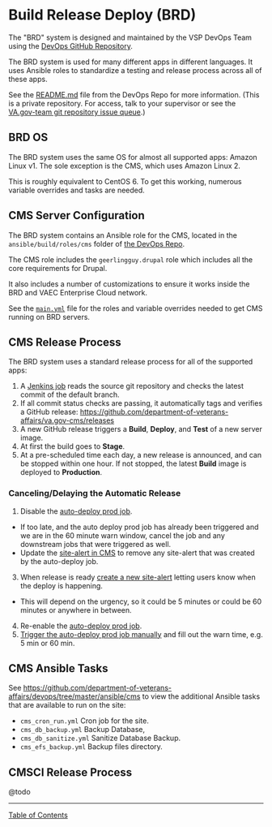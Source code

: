 # Build Release Deploy (BRD)

The "BRD" system is designed and maintained by the VSP DevOps Team using the 
[DevOps GitHub Repository](https://github.com/department-of-veterans-affairs/devops/ansible).

The BRD system is used for many different apps in different languages. It uses 
Ansible roles to standardize a testing and release process across all of these 
apps.

See the [README.md](https://github.com/department-of-veterans-affairs/devops/blob/master/README.md) 
file from the DevOps Repo for more information. (This is a private repository. 
For access, talk to your supervisor or see the [VA.gov-team git repository issue queue](https://github.com/department-of-veterans-affairs/va.gov-team).)

## BRD OS

The BRD system uses the same OS for almost all supported apps: Amazon Linux v1.  The sole exception is the CMS, which uses Amazon Linux 2.

This is roughly equivalent to CentOS 6. To get this working, numerous variable 
overrides and tasks are needed. 
## CMS Server Configuration

The BRD system contains an Ansible role for the CMS, located in the 
`ansible/build/roles/cms` folder of [the DevOps Repo](https://github.com/department-of-veterans-affairs/devops/tree/master/ansible/build/roles/cms).

The CMS role includes the `geerlingguy.drupal` role which includes all the core
 requirements for Drupal.

It also includes a number of customizations to ensure it works inside the BRD 
and VAEC Enterprise Cloud network.

See the [`main.yml`](https://github.com/department-of-veterans-affairs/devops/blob/master/ansible/build/roles/cms/meta/main.yml) file for the roles and variable overrides needed to get CMS 
running on BRD servers. 

## CMS Release Process

The BRD system uses a standard release process for all of the supported apps:
  
1. A [Jenkins job](http://jenkins.vfs.va.gov/job/deploys/job/cms-auto-deploy/) reads the source git repository and checks the latest commit 
of the default branch.
2. If all commit status checks are passing, it automatically tags and verifies 
a GitHub release: https://github.com/department-of-veterans-affairs/va.gov-cms/releases
3. A new GitHub release triggers a **Build**, **Deploy**, and **Test** of a new server image.
4. At first the build goes to **Stage**. 
5. At a pre-scheduled time each day, a new release is announced, and can be stopped 
within one hour. If not stopped, the latest **Build** image is deployed to **Production**.

### Canceling/Delaying the Automatic Release

1. Disable the [auto-deploy prod job](http://jenkins.vfs.va.gov/job/deploys/job/cms-auto-deploy/).
  - If too late, and the auto deploy prod job has already been triggered and we are in the 60 minute warn window, cancel the job and any downstream jobs that were triggered as well.
  - Update the [site-alert in CMS](https://prod.cms.va.gov/admin/config/system/site-alerts) to remove any site-alert that was created by the auto-deploy job.
3. When release is ready [create a new site-alert](https://prod.cms.va.gov/admin/config/system/site-alerts) letting users know when the deploy is happening.
  - This will depend on the urgency, so it could be 5 minutes or could be 60 minutes or anywhere in between.
4. Re-enable the [auto-deploy prod job](http://jenkins.vfs.va.gov/job/deploys/job/cms-auto-deploy/).
5. [Trigger the auto-deploy prod job manually](http://jenkins.vfs.va.gov/job/deploys/job/cms-auto-deploy/build?delay=0sec) and fill out the warn time, e.g. 5 min or 60 min.

## CMS Ansible Tasks

See https://github.com/department-of-veterans-affairs/devops/tree/master/ansible/cms 
to view the additional Ansible tasks that are available to run on the site:

- `cms_cron_run.yml`	Cron job for the site.
- `cms_db_backup.yml`	Backup Database,
- `cms_db_sanitize.yml`	Sanitize Database Backup.
- `cms_efs_backup.yml`  Backup files directory.

## CMSCI Release Process

@todo 

----------------------------


[Table of Contents](../README.md)
